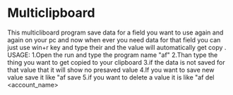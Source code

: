 # Multiclipboard
This multicliboard program save data for a field  you want to use again and again on your pc and now when ever you need data for that field you can just use win+r key and type their and the value will automatically get copy .
USAGE:
1.Open the run and type the program name "af"
2.Than type the thing you want to get copied to your clipboard
3.if the data is not saved for that value that it will show no presaved value
4.If you want to save new value save it like "af save <account> <value>
5.if you want to delete a value it is like "af del <account_name>
